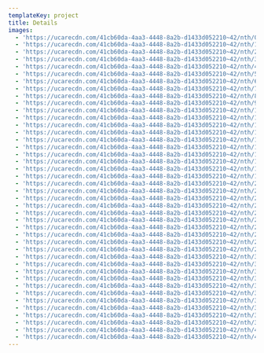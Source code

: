 ```yaml
---
templateKey: project
title: Details
images:
  - 'https://ucarecdn.com/41cb60da-4aa3-4448-8a2b-d1433d052210~42/nth/0/'
  - 'https://ucarecdn.com/41cb60da-4aa3-4448-8a2b-d1433d052210~42/nth/1/'
  - 'https://ucarecdn.com/41cb60da-4aa3-4448-8a2b-d1433d052210~42/nth/2/'
  - 'https://ucarecdn.com/41cb60da-4aa3-4448-8a2b-d1433d052210~42/nth/3/'
  - 'https://ucarecdn.com/41cb60da-4aa3-4448-8a2b-d1433d052210~42/nth/4/'
  - 'https://ucarecdn.com/41cb60da-4aa3-4448-8a2b-d1433d052210~42/nth/5/'
  - 'https://ucarecdn.com/41cb60da-4aa3-4448-8a2b-d1433d052210~42/nth/6/'
  - 'https://ucarecdn.com/41cb60da-4aa3-4448-8a2b-d1433d052210~42/nth/7/'
  - 'https://ucarecdn.com/41cb60da-4aa3-4448-8a2b-d1433d052210~42/nth/8/'
  - 'https://ucarecdn.com/41cb60da-4aa3-4448-8a2b-d1433d052210~42/nth/9/'
  - 'https://ucarecdn.com/41cb60da-4aa3-4448-8a2b-d1433d052210~42/nth/10/'
  - 'https://ucarecdn.com/41cb60da-4aa3-4448-8a2b-d1433d052210~42/nth/11/'
  - 'https://ucarecdn.com/41cb60da-4aa3-4448-8a2b-d1433d052210~42/nth/12/'
  - 'https://ucarecdn.com/41cb60da-4aa3-4448-8a2b-d1433d052210~42/nth/13/'
  - 'https://ucarecdn.com/41cb60da-4aa3-4448-8a2b-d1433d052210~42/nth/14/'
  - 'https://ucarecdn.com/41cb60da-4aa3-4448-8a2b-d1433d052210~42/nth/15/'
  - 'https://ucarecdn.com/41cb60da-4aa3-4448-8a2b-d1433d052210~42/nth/16/'
  - 'https://ucarecdn.com/41cb60da-4aa3-4448-8a2b-d1433d052210~42/nth/17/'
  - 'https://ucarecdn.com/41cb60da-4aa3-4448-8a2b-d1433d052210~42/nth/18/'
  - 'https://ucarecdn.com/41cb60da-4aa3-4448-8a2b-d1433d052210~42/nth/19/'
  - 'https://ucarecdn.com/41cb60da-4aa3-4448-8a2b-d1433d052210~42/nth/20/'
  - 'https://ucarecdn.com/41cb60da-4aa3-4448-8a2b-d1433d052210~42/nth/21/'
  - 'https://ucarecdn.com/41cb60da-4aa3-4448-8a2b-d1433d052210~42/nth/22/'
  - 'https://ucarecdn.com/41cb60da-4aa3-4448-8a2b-d1433d052210~42/nth/23/'
  - 'https://ucarecdn.com/41cb60da-4aa3-4448-8a2b-d1433d052210~42/nth/24/'
  - 'https://ucarecdn.com/41cb60da-4aa3-4448-8a2b-d1433d052210~42/nth/25/'
  - 'https://ucarecdn.com/41cb60da-4aa3-4448-8a2b-d1433d052210~42/nth/26/'
  - 'https://ucarecdn.com/41cb60da-4aa3-4448-8a2b-d1433d052210~42/nth/27/'
  - 'https://ucarecdn.com/41cb60da-4aa3-4448-8a2b-d1433d052210~42/nth/28/'
  - 'https://ucarecdn.com/41cb60da-4aa3-4448-8a2b-d1433d052210~42/nth/29/'
  - 'https://ucarecdn.com/41cb60da-4aa3-4448-8a2b-d1433d052210~42/nth/30/'
  - 'https://ucarecdn.com/41cb60da-4aa3-4448-8a2b-d1433d052210~42/nth/31/'
  - 'https://ucarecdn.com/41cb60da-4aa3-4448-8a2b-d1433d052210~42/nth/32/'
  - 'https://ucarecdn.com/41cb60da-4aa3-4448-8a2b-d1433d052210~42/nth/33/'
  - 'https://ucarecdn.com/41cb60da-4aa3-4448-8a2b-d1433d052210~42/nth/34/'
  - 'https://ucarecdn.com/41cb60da-4aa3-4448-8a2b-d1433d052210~42/nth/35/'
  - 'https://ucarecdn.com/41cb60da-4aa3-4448-8a2b-d1433d052210~42/nth/36/'
  - 'https://ucarecdn.com/41cb60da-4aa3-4448-8a2b-d1433d052210~42/nth/37/'
  - 'https://ucarecdn.com/41cb60da-4aa3-4448-8a2b-d1433d052210~42/nth/38/'
  - 'https://ucarecdn.com/41cb60da-4aa3-4448-8a2b-d1433d052210~42/nth/39/'
  - 'https://ucarecdn.com/41cb60da-4aa3-4448-8a2b-d1433d052210~42/nth/40/'
  - 'https://ucarecdn.com/41cb60da-4aa3-4448-8a2b-d1433d052210~42/nth/41/'
---
```


